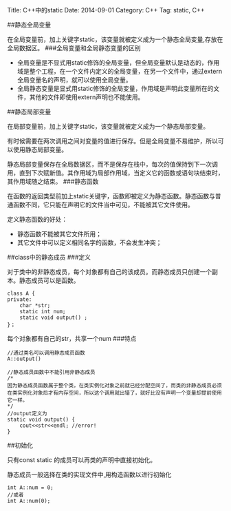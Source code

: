 Title: C++中的static
Date: 2014-09-01
Category: C++
Tag: static, C++

##静态全局变量

在全局变量前，加上关键字static，该变量就被定义成为一个静态全局变量,存放在全局数据区。
###全局变量和全局静态变量的区别

- 全局变量是不显式用static修饰的全局变量，但全局变量默认是动态的，作用域是整个工程，在一个文件内定义的全局变量，在另一个文件中，通过extern 全局变量名的声明，就可以使用全局变量。
- 全局静态变量是显式用static修饰的全局变量，作用域是声明此变量所在的文件，其他的文件即使用extern声明也不能使用。

##静态局部变量

在局部变量前，加上关键字static，该变量就被定义成为一个静态局部变量。

有时候需要在两次调用之间对变量的值进行保存。但是全局变量不易维护，所以可以使用静态局部变量。

静态局部变量保存在全局数据区，而不是保存在栈中，每次的值保持到下一次调用，直到下次赋新值。其作用域为局部作用域，当定义它的函数或语句块结束时，其作用域随之结束。
###静态函数

在函数的返回类型前加上static关键字，函数即被定义为静态函数。静态函数与普通函数不同，它只能在声明它的文件当中可见，不能被其它文件使用。

定义静态函数的好处：

- 静态函数不能被其它文件所用；
- 其它文件中可以定义相同名字的函数，不会发生冲突；

##class中的静态成员
###定义

对于类中的非静态成员，每个对象都有自己的该成员。而静态成员只创建一个副本。静态成员可以是函数。

```
class A {
private:
	char *str;
	static int num;
	static void output() ;  
}；
```

每个对象都有自己的str，共享一个num
###特点

```
//通过类名可以调用静态成员函数
A::output()

//静态成员函数中不能引用非静态成员
/*
因为静态成员函数属于整个类，在类实例化对象之前就已经分配空间了，而类的非静态成员必须在类实例化对象后才有内存空间，所以这个调用就出错了，就好比没有声明一个变量却提前使用它一样。
*/
//output定义为
static void output() {
	cout<<str<<endl; //error!  
}

```

##初始化

只有const static 的成员可以再类的声明中直接初始化。

静态成员一般选择在类的实现文件中,用构造函数以进行初始化

```
int A::num = 0;
//或者   
int A::num(0);
```
